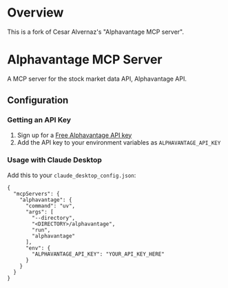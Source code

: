 # Overview

This is a fork of Cesar Alvernaz's "Alphavantage MCP server".

# Alphavantage MCP Server

A MCP server for the stock market data API, Alphavantage API.

## Configuration

### Getting an API Key
1. Sign up for a [Free Alphavantage API key](https://www.alphavantage.co/support/#api-key)
2. Add the API key to your environment variables as `ALPHAVANTAGE_API_KEY`


### Usage with Claude Desktop
Add this to your `claude_desktop_config.json`:

```
{
  "mcpServers": {
    "alphavantage": {
      "command": "uv",
      "args": [
        "--directory",
        "<DIRECTORY>/alphavantage",
        "run",
        "alphavantage"
      ],
      "env": {
        "ALPHAVANTAGE_API_KEY": "YOUR_API_KEY_HERE"
      }
    }
  }
}
```
